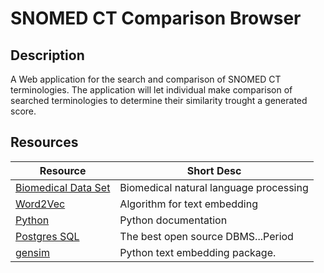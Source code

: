 # SNOMED CT Comparison Browser

## Description

A Web application for the search and comparison of SNOMED CT terminologies. 
The application will let individual make comparison of searched terminologies 
to determine their similarity trought a generated score.

## Resources

Resource    |   Short Desc
--- |   ---
[Biomedical Data Set](https://bio.nlplab.org/)  |   Biomedical natural language processing
[Word2Vec](https://code.google.com/archive/p/word2vec/) | Algorithm for text embedding
[Python](https://docs.python.org/3/)    | Python documentation
[Postgres SQL](https://www.postgresql.org/docs/12/index.html)   | The best open source DBMS...Period
[gensim](https://radimrehurek.com/gensim/auto_examples/index.html)  | Python text embedding package.

